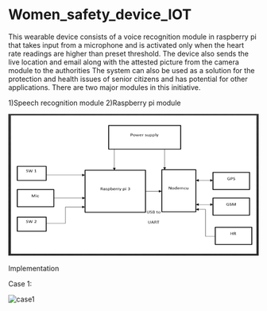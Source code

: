 # Women_safety_device_IOT
This wearable device consists of a voice recognition module in raspberry pi that takes input from a microphone and is activated only when the heart rate readings are higher than preset threshold. The device also sends the live location and email along with the attested picture from the camera module to the authorities The system can also be used as a solution for the protection and health issues of senior citizens and has potential for other applications.
There are two major modules in this initiative.

 1)Speech recognition module
 2)Raspberry pi module
 
 
![system_arch](https://github.com/lionelrodrigues/Women_safety_devicce_IOT/blob/main/images/system_architecture.png)

Implementation

Case 1:

![case1](https://github.com/lionelrodrigues/Women_safety_devicce_IOT/blob/main/images/implementation_case_1.png=700*400)

 
